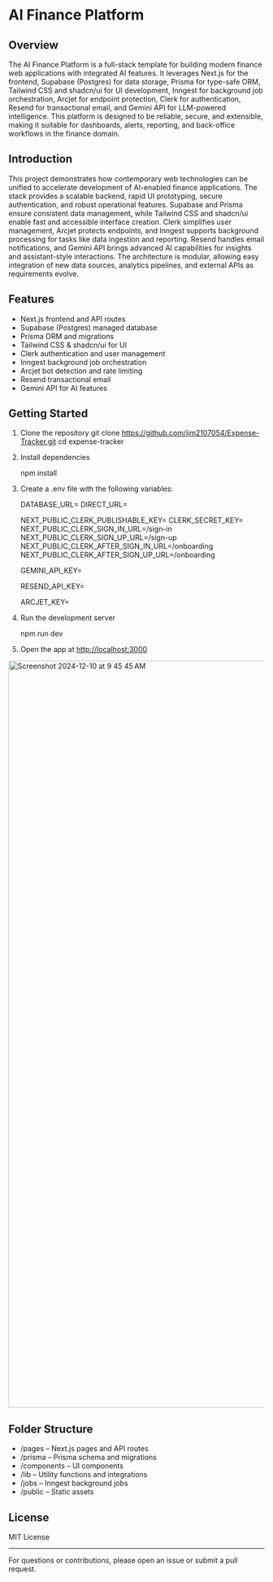 # AI Finance Platform

## Overview
The AI Finance Platform is a full-stack template for building modern finance web applications with integrated AI features. It leverages Next.js for the frontend, Supabase (Postgres) for data storage, Prisma for type-safe ORM, Tailwind CSS and shadcn/ui for UI development, Inngest for background job orchestration, Arcjet for endpoint protection, Clerk for authentication, Resend for transactional email, and Gemini API for LLM-powered intelligence. This platform is designed to be reliable, secure, and extensible, making it suitable for dashboards, alerts, reporting, and back-office workflows in the finance domain.

## Introduction
This project demonstrates how contemporary web technologies can be unified to accelerate development of AI-enabled finance applications. The stack provides a scalable backend, rapid UI prototyping, secure authentication, and robust operational features. Supabase and Prisma ensure consistent data management, while Tailwind CSS and shadcn/ui enable fast and accessible interface creation. Clerk simplifies user management, Arcjet protects endpoints, and Inngest supports background processing for tasks like data ingestion and reporting. Resend handles email notifications, and Gemini API brings advanced AI capabilities for insights and assistant-style interactions. The architecture is modular, allowing easy integration of new data sources, analytics pipelines, and external APIs as requirements evolve.

## Features
- Next.js frontend and API routes
- Supabase (Postgres) managed database
- Prisma ORM and migrations
- Tailwind CSS & shadcn/ui for UI
- Clerk authentication and user management
- Inngest background job orchestration
- Arcjet bot detection and rate limiting
- Resend transactional email
- Gemini API for AI features

## Getting Started
1. Clone the repository
   git clone https://github.com/jim2107054/Expense-Tracker.git
   cd expense-tracker
   
2. Install dependencies
   
   npm install
   
3. Create a .env file with the following variables:
   
   DATABASE_URL=
   DIRECT_URL=

   NEXT_PUBLIC_CLERK_PUBLISHABLE_KEY=
   CLERK_SECRET_KEY=
   NEXT_PUBLIC_CLERK_SIGN_IN_URL=/sign-in
   NEXT_PUBLIC_CLERK_SIGN_UP_URL=/sign-up
   NEXT_PUBLIC_CLERK_AFTER_SIGN_IN_URL=/onboarding
   NEXT_PUBLIC_CLERK_AFTER_SIGN_UP_URL=/onboarding

   GEMINI_API_KEY=

   RESEND_API_KEY=

   ARCJET_KEY=
   
4. Run the development server
   
   npm run dev
   
5. Open the app at [http://localhost:3000](http://localhost:3000)



<img width="1470" alt="Screenshot 2024-12-10 at 9 45 45 AM" src="https://github.com/user-attachments/assets/1bc50b85-b421-4122-8ba4-ae68b2b61432">

## Folder Structure
- /pages – Next.js pages and API routes
- /prisma – Prisma schema and migrations
- /components – UI components
- /lib – Utility functions and integrations
- /jobs – Inngest background jobs
- /public – Static assets

## License
MIT License

---
For questions or contributions, please open an issue or submit a pull request.
